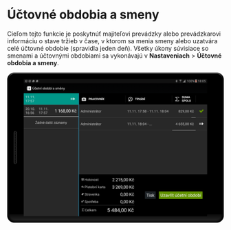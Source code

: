 # Účtovné obdobia a smeny

Cieľom tejto funkcie je poskytnúť majiteľovi prevádzky alebo prevádzkarovi informáciu o stave tržieb v čase, v ktorom sa menia smeny alebo uzatvára celé účtovné obdobie \(spravidla jeden deň\). Všetky úkony súvisiace so smenami a účtovnými obdobiami sa vykonávajú v **Nastaveniach** &gt; **Účtovné obdobia a smeny**.

![](/assets/homescreen.png)

